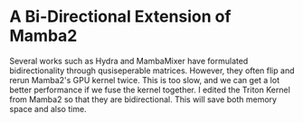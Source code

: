 # A Bi-Directional Extension of Mamba2

Several works such as Hydra and MambaMixer have formulated bidirectionality through qusiseperable matrices. However, they often flip and rerun Mamba2's GPU kernel twice. This is too slow, and we can get a lot better performance if we fuse the kernel together. I edited the Triton Kernel from Mamba2 so that they are bidirectional. This will save both memory space and also time.
